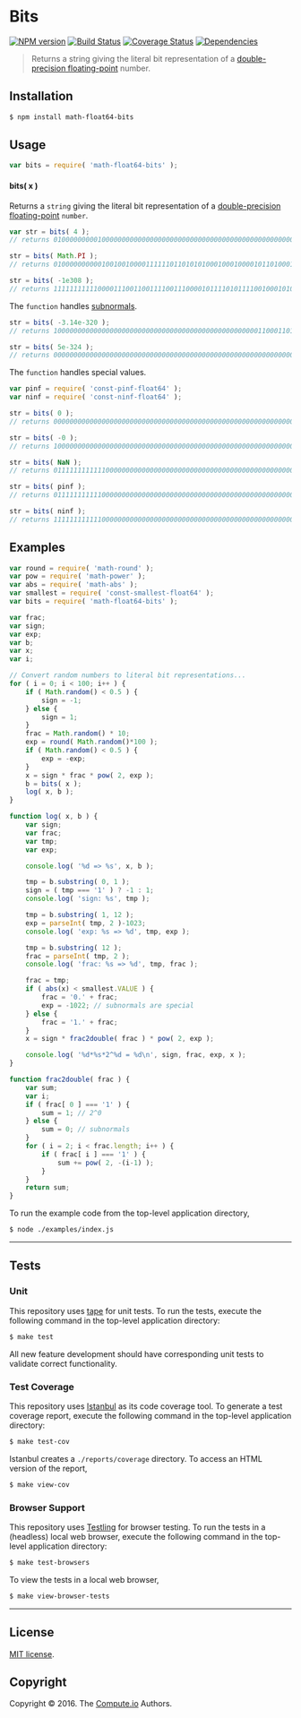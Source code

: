 Bits
===
[![NPM version][npm-image]][npm-url] [![Build Status][build-image]][build-url] [![Coverage Status][coverage-image]][coverage-url] [![Dependencies][dependencies-image]][dependencies-url]

> Returns a string giving the literal bit representation of a [double-precision floating-point][ieee754] number.


## Installation

``` bash
$ npm install math-float64-bits
```


## Usage

``` javascript
var bits = require( 'math-float64-bits' );
```

#### bits( x )

Returns a `string` giving the literal bit representation of a [double-precision floating-point][ieee754] `number`.

``` javascript
var str = bits( 4 );
// returns 0100000000010000000000000000000000000000000000000000000000000000

str = bits( Math.PI );
// returns 0100000000001001001000011111101101010100010001000010110100011000

str = bits( -1e308 );
// returns 1111111111100001110011001111001110000101111010111100100010100000
```

The `function` handles [subnormals][subnormals].

``` javascript
str = bits( -3.14e-320 );
// returns 1000000000000000000000000000000000000000000000000001100011010011

str = bits( 5e-324 );
// returns 0000000000000000000000000000000000000000000000000000000000000001
```

The `function` handles special values.

``` javascript
var pinf = require( 'const-pinf-float64' );
var ninf = require( 'const-ninf-float64' );

str = bits( 0 );
// returns 0000000000000000000000000000000000000000000000000000000000000000

str = bits( -0 );
// returns 1000000000000000000000000000000000000000000000000000000000000000

str = bits( NaN );
// returns 0111111111111000000000000000000000000000000000000000000000000000

str = bits( pinf );
// returns 0111111111110000000000000000000000000000000000000000000000000000

str = bits( ninf );
// returns 1111111111110000000000000000000000000000000000000000000000000000
```


## Examples

``` javascript
var round = require( 'math-round' );
var pow = require( 'math-power' );
var abs = require( 'math-abs' );
var smallest = require( 'const-smallest-float64' );
var bits = require( 'math-float64-bits' );

var frac;
var sign;
var exp;
var b;
var x;
var i;

// Convert random numbers to literal bit representations...
for ( i = 0; i < 100; i++ ) {
	if ( Math.random() < 0.5 ) {
		sign = -1;
	} else {
		sign = 1;
	}
	frac = Math.random() * 10;
	exp = round( Math.random()*100 );
	if ( Math.random() < 0.5 ) {
		exp = -exp;
	}
	x = sign * frac * pow( 2, exp );
	b = bits( x );
	log( x, b );
}

function log( x, b ) {
	var sign;
	var frac;
	var tmp;
	var exp;

	console.log( '%d => %s', x, b );

	tmp = b.substring( 0, 1 );
	sign = ( tmp === '1' ) ? -1 : 1;
	console.log( 'sign: %s', tmp );

	tmp = b.substring( 1, 12 );
	exp = parseInt( tmp, 2 )-1023;
	console.log( 'exp: %s => %d', tmp, exp );

	tmp = b.substring( 12 );
	frac = parseInt( tmp, 2 );
	console.log( 'frac: %s => %d', tmp, frac );

	frac = tmp;
	if ( abs(x) < smallest.VALUE ) {
		frac = '0.' + frac;
		exp = -1022; // subnormals are special
	} else {
		frac = '1.' + frac;
	}
	x = sign * frac2double( frac ) * pow( 2, exp );

	console.log( '%d*%s*2^%d = %d\n', sign, frac, exp, x );
}

function frac2double( frac ) {
	var sum;
	var i;
	if ( frac[ 0 ] === '1' ) {
		sum = 1; // 2^0
	} else {
		sum = 0; // subnormals
	}
	for ( i = 2; i < frac.length; i++ ) {
		if ( frac[ i ] === '1' ) {
			sum += pow( 2, -(i-1) );
		}
	}
	return sum;
}
```

To run the example code from the top-level application directory,

``` bash
$ node ./examples/index.js
```


---
## Tests

### Unit

This repository uses [tape][tape] for unit tests. To run the tests, execute the following command in the top-level application directory:

``` bash
$ make test
```

All new feature development should have corresponding unit tests to validate correct functionality.


### Test Coverage

This repository uses [Istanbul][istanbul] as its code coverage tool. To generate a test coverage report, execute the following command in the top-level application directory:

``` bash
$ make test-cov
```

Istanbul creates a `./reports/coverage` directory. To access an HTML version of the report,

``` bash
$ make view-cov
```


### Browser Support

This repository uses [Testling][testling] for browser testing. To run the tests in a (headless) local web browser, execute the following command in the top-level application directory:

``` bash
$ make test-browsers
```

To view the tests in a local web browser,

``` bash
$ make view-browser-tests
```

<!-- [![browser support][browsers-image]][browsers-url] -->


---
## License

[MIT license](http://opensource.org/licenses/MIT).


## Copyright

Copyright &copy; 2016. The [Compute.io][compute-io] Authors.


[npm-image]: http://img.shields.io/npm/v/math-float64-bits.svg
[npm-url]: https://npmjs.org/package/math-float64-bits

[build-image]: http://img.shields.io/travis/math-io/float64-bits/master.svg
[build-url]: https://travis-ci.org/math-io/float64-bits

[coverage-image]: https://img.shields.io/codecov/c/github/math-io/float64-bits/master.svg
[coverage-url]: https://codecov.io/github/math-io/float64-bits?branch=master

[dependencies-image]: http://img.shields.io/david/math-io/float64-bits.svg
[dependencies-url]: https://david-dm.org/math-io/float64-bits

[dev-dependencies-image]: http://img.shields.io/david/dev/math-io/float64-bits.svg
[dev-dependencies-url]: https://david-dm.org/dev/math-io/float64-bits

[github-issues-image]: http://img.shields.io/github/issues/math-io/float64-bits.svg
[github-issues-url]: https://github.com/math-io/float64-bits/issues

[tape]: https://github.com/substack/tape
[istanbul]: https://github.com/gotwarlost/istanbul
[testling]: https://ci.testling.com

[compute-io]: https://github.com/compute-io/
[ieee754]: https://en.wikipedia.org/wiki/IEEE_754-1985
[subnormals]: https://en.wikipedia.org/wiki/Denormal_number
